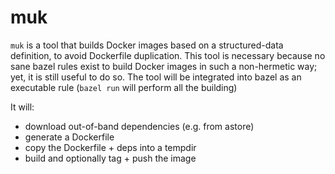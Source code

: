 # muk

`muk` is a tool that builds Docker images based on a structured-data definition,
to avoid Dockerfile duplication. This tool is necessary because no sane bazel
rules exist to build Docker images in such a non-hermetic way; yet, it is still
useful to do so. The tool will be integrated into bazel as an executable rule
(`bazel run` will perform all the building)

It will:
* download out-of-band dependencies (e.g. from astore)
* generate a Dockerfile
* copy the Dockerfile + deps into a tempdir
* build and optionally tag + push the image
